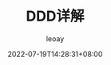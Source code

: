 ---
title: "DDD详解"
date: 2022-07-19T14:28:31+08:00
draft: false
hideToc: false
enableToc: true
description: "DDD详解"
enableTocContent: false
author: leoay
authorEmoji: 🎅
pinned: true
tags:
- 
series:
- 
categories:
- 
image: images/face/面试golang.png
---